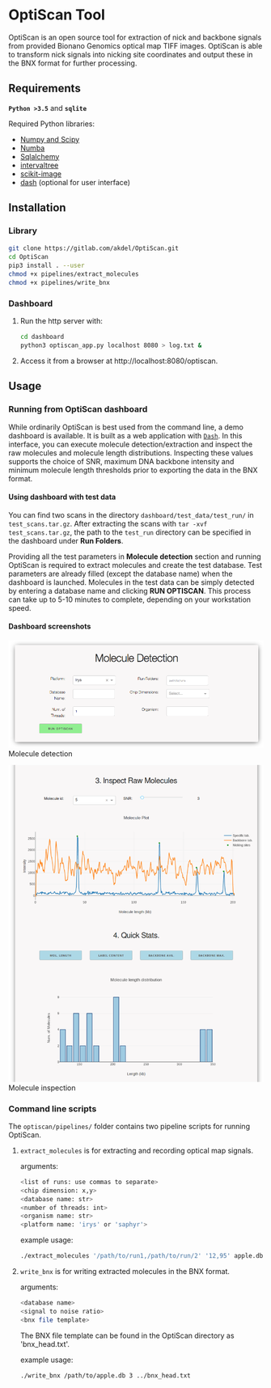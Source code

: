 # OptiScan Tool

OptiScan is an open source tool for extraction of nick and backbone signals
from provided Bionano Genomics optical map TIFF images. OptiScan is able to
transform nick signals into nicking site coordinates and output these in
the BNX format for further processing.


## Requirements

**`Python >3.5`** and 
**`sqlite`**

Required Python libraries:

* [Numpy and Scipy](http://www.numpy.org)
* [Numba](http://numba.pydata.org)
* [Sqlalchemy](https://www.sqlalchemy.org)
* [intervaltree](https://pypi.org/project/intervaltree)
* [scikit-image](https://scikit-image.org)
* [dash](https://github.com/plotly/dash) (optional for user interface)

## Installation

### Library
```bash
git clone https://gitlab.com/akdel/OptiScan.git
cd OptiScan
pip3 install . --user
chmod +x pipelines/extract_molecules
chmod +x pipelines/write_bnx
```

### Dashboard
1. Run the http server with:
    ```bash
    cd dashboard
    python3 optiscan_app.py localhost 8080 > log.txt &
    ```
2. Access it from a browser at http://localhost:8080/optiscan.

## Usage

### Running from OptiScan dashboard

While ordinarily OptiScan is best used from the command line, a demo
dashboard is available.  It is built as a web application with 
[`Dash`](https://github.com/plotly/dash).  In this interface, you can
execute molecule detection/extraction and inspect the raw molecules and
molecule length distributions.  Inspecting these values supports the choice
of SNR, maximum DNA backbone intensity and minimum molecule length
thresholds prior to exporting the data in the BNX format.

#### Using dashboard with test data

You can find two scans in the directory `dashboard/test_data/test_run/`
in `test_scans.tar.gz`.  After extracting the scans with `tar -xvf
test_scans.tar.gz`, the path to the `test_run` directory can be specified in
the dashboard under **Run Folders**.

Providing all the test parameters in **Molecule detection** section and
running OptiScan is required to extract molecules and create the test
database.  Test parameters are already filled (except the database name) when
the dashboard is launched.  Molecules in the test data can be simply
detected by entering a database name and clicking **RUN OPTISCAN**.  This
process can take up to 5-10 minutes to complete, depending on your 
workstation speed.

#### Dashboard screenshots

![](screenshot1.png)
Molecule detection

![](screenshot2.png)
Molecule inspection

### Command line scripts
The `optiscan/pipelines/` folder contains two pipeline scripts for running OptiScan.

1. `extract_molecules` is for extracting and recording optical map signals.

    arguments: 
    ```bash
    <list of runs: use commas to separate> 
    <chip dimension: x,y> 
    <database name: str>
    <number of threads: int> 
    <organism name: str>
    <platform name: 'irys' or 'saphyr'>
    ```

    example usage:

    ```bash
    ./extract_molecules '/path/to/run1,/path/to/run/2' '12,95' apple.db 10 apple irys
    ```

2. `write_bnx` is for writing extracted molecules in the BNX format.
    
    arguments:
    ```bash 
    <database name> 
    <signal to noise ratio> 
    <bnx file template>
    ```

    The BNX file template can be found in the OptiScan directory as 'bnx_head.txt'.
    
    example usage:
    ```bash
    ./write_bnx /path/to/apple.db 3 ../bnx_head.txt
    ```